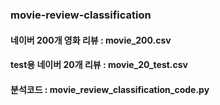 ### movie-review-classification

#### 네이버 200개 영화 리뷰 : movie_200.csv
#### test용 네이버 20개 리뷰  : movie_20_test.csv
#### 분석코드 : movie_review_classification_code.py
